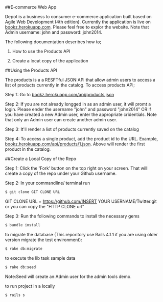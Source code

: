 ##E-commerce Web App

Depot is a business to consumer e-commerce application built based on Agile Web Development (4th edition). Currently the application is live on <a href="http://bookz.herokuapp.com/">bookz.herokuapp.com</a>. Please feel free to explor the website. Note that Admin username: john and password: john2014.

The following documentation describes how to;

1. How to use the Products API

2. Create a locat copy of the application


##Using the Products API

The products is a a RESFTful JSON API that allow admin users to access a list of products currently in the catalog. To access products API;

Step 1: Go to <a href="http://bookz.herokuapp.com/api/products.json">bookz.herokuapp.com/api/products.json</a>

Step 2: If you are not already longged in as an admin user, it will promt a login. Please ender the username "john" and password "john2014" OR if you have created a new Admin user, enter the appropriate cridentials. Note that only an Admin user can create another admin user. 

Step 3: It'll render a list of products currently saved on the catalog

Step 4: To access a single product, add the product id to the URL. Example, <a href="http://bookz.herokuapp.com/api/products/1.json">bookz.herokuapp.com/api/products/1.json</a>. Above will render the first product in the catalog. 



##Create a Local Copy of the Repo

Step 1: Click the 'Fork' button on the top right on your screen. That will create a copy of the repo under your Github username.

Step 2: In your commandline/ terminal run

```bash
$ git clone GIT CLONE URL 
```
GIT CLONE URL = https://github.com/INSERT YOUR USERNAME/Twitter.git or you can copy the "HTTP CLONE url"

Step 3: Run the following commands 
to install the necessary gems 
```bash
$ bundle install 
```
to migrate the database (This reporitory use Rails 4.1.1 if you are using older version migrate the test environment): 
```bash
$ rake db:migrate
```

to execute the lib task sample data
```bash
$ rake db:seed 
```
Note:Seed will create an Admin user for the admin tools demo.

to run project in a  locally
```bash
$ rails s 
 
